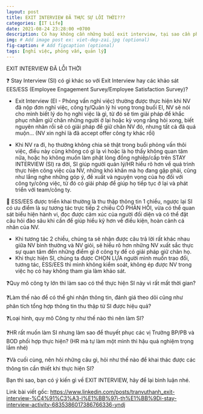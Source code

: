 ```yaml
---
layout: post
title: EXIT INTERVIEW ĐÃ THỰC SỰ LỖI THỜI???
categories: [IT Life]
date: 2021-08-24 23:28:00 +0700
description: Có hay không cần những buổi exit interview, tại sao cần phải thực hiện exit interview và nó có ý nghĩa gì. Liệu có cần thiết trong thời đại 4.0 nữa hay không?
img: # Add image post ex: viet-dep-zai.jpg (optional)
fig-caption: # Add figcaption (optional)
tags: [nghỉ việc, phỏng vấn, quản lý]
---
```


EXIT INTERVIEW ĐÃ LỖI THỜI

❓ Stay Interview (SI) có gì khác so với Exit Interview hay các khảo sát EES/ESS (Employee Engagement Survey/Employee Satisfaction Survey)?

- Exit Interview (EI - Phỏng vấn nghỉ việc) thường được thực hiện khi NV đã nộp đơn nghỉ việc, công ty/Quản lý hi vọng trong buổi EI, NV sẽ nói cho mình biết lý do họ nghỉ việc là gì, từ đó sẽ tìm giải pháp để khắc phục nhằm giữ chân những người ở lại hoặc kỳ vọng rằng hỏi xong, biết nguyên nhân rồi sẽ có giải pháp để giữ chân NV đó, nhưng tất cả đã quá muộn... (NV xin nghỉ là đã accept offer công ty khác rồi)

- Khi NV ra đi, họ thường không chia sẻ thật trong buổi phỏng vấn thôi việc, điều này cũng không có gì lạ vì hoặc là họ thấy không quan tâm nữa, hoặc họ không muốn làm phật lòng đồng nghiệp/cấp trên
STAY INTERVIEW (SI) ra đời, SI giúp người quản lý/HR hiểu rõ hơn về quá trình thực hiện công việc của NV, những khó khăn mà họ đang gặp phải, cũng như lắng nghe những góp ý, đề xuất và nguyện vọng của họ đối với công ty/công việc, từ đó có giải pháp để giúp họ tiếp tục ở lại và phát triển với team/công ty.

🤝 ESS/EES được triển khai thường là thu thập thông tin 1 chiều, ngược lại SI có ưu điểm là sự tương tác trực tiếp 2 chiều CÓ PHẢN HỒI, vừa có thể quan sát biểu hiện hành vi, đọc được cảm xúc của người đối diện và có thể đặt câu hỏi đào sâu khi cần để giúp hiểu kỹ hơn về điều kiện, hoàn cảnh cá nhân của NV.

- Khi tương tác 2 chiều, chúng ta sẽ nhận được câu trả lời rất khác nhau giữa NV bình thường và NV giỏi, sẽ hiểu rõ hơn những NV xuất sắc thực sự quan tâm đến những điểm gì ở công ty để có giải pháp giữ chân họ.
- Khi thực hiện SI, chúng ta được CHỌN LỰA người mình muốn trao đổi, tương tác, ESS/EES thì mình không kiểm soát, không ép được NV trong việc họ có hay không tham gia làm khảo sát.

❓Quy mô công ty lớn thì làm sao có thể thực hiện SI này vì rất mất thời gian?

❓Làm thế nào để có thể ghi nhận thông tin, đánh giá theo dõi cũng như phân tích tổng hợp thông tin thu thập từ SI được hiệu quả?

❓Loại hình, quy mô Công ty như thế nào thì nên làm SI?

❓HR rất muốn làm SI nhưng làm sao để thuyết phục các vị Trưởng BP/PB và BOD phối hợp thực hiện? (HR mà tự làm một mình thì hậu quả nghiệm trọng lắm nhé)

❓Và cuối cùng, nên hỏi những câu gì, hỏi như thế nào để khai thác được các thông tin cần thiết khi thực hiện SI?

Bạn thì sao, bạn có ý kiến gì về EXIT INTERVIEW, hãy để lại bình luận nhé.

Link bài viết gốc: https://www.linkedin.com/posts/tranvuthanh_exit-interview-%C4%91%C3%A3-l%E1%BB%97i-th%E1%BB%9Di-stay-interview-activity-6835386017386766336-yndj
